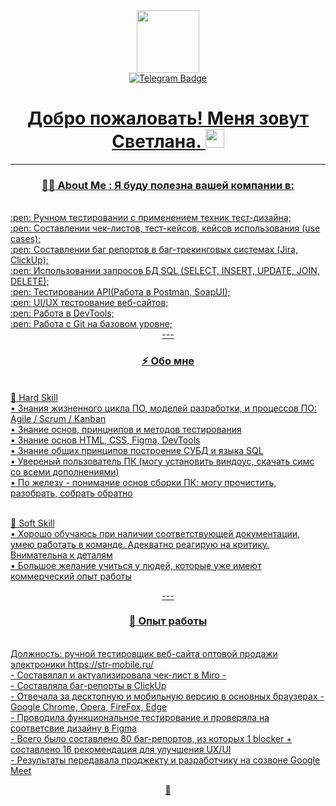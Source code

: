 <div id="header" align="center"> <img src="https://media.giphy.com/media/smGCEo5zsAXtK4bqAT/giphy.gif" width="100"/>

<div id="badges" align="center">
   <a href="https://t.me/whoa_1ana">
  <img src="https://img.shields.io/badge/Telegram-blue?style=for-the-badge&logo=Telegram&logoColor=white" alt="Telegram Badge"/>  
</div>
      <div>
   <a href="https://komarev.com/ghpvc/?username=kurgulana">
     <img src="https://komarev.com/ghpvc/?username=kurgulana"&style=flat-square&color=blue" alt=""/>
</div>
      
<h1>
 Добро пожаловать! Меня зовут Светлана. 
  <img src="https://media.giphy.com/media/hvRJCLFzcasrR4ia7z/giphy.gif" width="30px"/>
</h1>

---

### :woman_technologist: About Me : Я буду полезна вашей компании в:
<div align="left">
<br>:pen: Ручном тестировании с применением техник тест-дизайна;
<br>:pen: Cоставлении чек-листов, тест-кейсов, кейсов использования (use cases);
<br>:pen: Составлении баг репортов в баг-трекинговых системах (Jira, ClickUp);
<br>:pen:  Использовании запросов БД SQL (SELECT, INSERT, UPDATE, JOIN, DELETE);
<br>:pen:  Тестировании API(Работа в Postman, SoapUI);
<br>:pen:  UI/UX тестрование веб-сайтов;
<br>:pen:  Работа в DevTools;
<br>:pen: Работа с Git на базовом уровне;
</div>
---

###  ⚡ Обо мне
<div align="left">
<br>🔭 Hard Skill
<br>• Знания жизненного цикла ПО, моделей разработки, и процессов ПО: Agile / Scrum / Kanban
<br>• Знание основ, принцнипов и методов тестирования
<br>• Знание основ HTML, CSS, Figma, DevTools
<br>• Знание общих принципов построение СУБД и языка SQL
<br>• Увереный пользователь ПК (могу установить виндоус, скачать симс со всеми дополнениями)
<br>• По железу - понимание основ сборки ПК: могу прочистить, разобрать, собрать обратно  

<br>🌱 Soft Skill
<br>• Хорошо обучаюсь при наличии соответствующей документации, умею работать в команде. Адекватно реагирую на критику. Внимательна к деталям
<br>• Большое желание учиться у людей, которые уже имеют коммерческий опыт работы
</div>
---

 ### 🤔 Опыт работы
 <div align="left">
<br>Должность: ручной тестировщик веб-сайта оптовой продажи электроники  https://str-mobile.ru/
<br>- Составялал и актуализировала чек-лист в Miro -
<br>- Составляла баг-репорты в ClickUp
<br>- Отвечала за десктопную и мобильную версию в основных браузерах - Google Chrome, Opera, FireFox, Edge
<br>- Проводила функциональное тестирование и проверяла на соответсвие дизайну в Figma
<br>- Всего было составлено 80 баг-репортов, из которых 1 blocker + составлено 16 рекомендация для улучшения UX/UI
<br>- Результаты передавала проджекту и разработчику на созвоне Google Meet
</div>

💬

